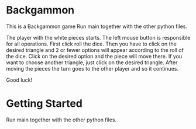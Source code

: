 # Backgammon
This is a Backgammon game
Run main together with the other python files.

The player with the white pieces starts. The left mouse button is responsible for all operations. First click roll the dice. Then you have to click on the desired triangle and 2 or fewer options will appear according to the roll of the dice. Click on the desired option and the piece will move there. If you want to choose another triangle, just click on the desired triangle.
After moving the pieces the turn goes to the other player and so it continues.

Good luck!

# Getting Started
Run main together with the other python files.
